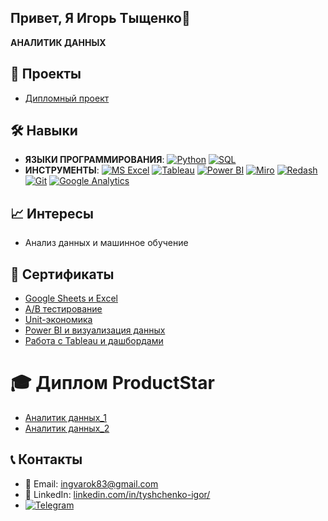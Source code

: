 ## Привет, Я Игорь Тыщенко👋

 **AНАЛИТИК ДАННЫХ**

## 🚀 Проекты
- [Дипломный проект](Дипломная_работа.pdf)
 
 ## 🛠️ Навыки
- **ЯЗЫКИ ПРОГРАММИРОВАНИЯ**:   [![Python](https://img.shields.io/badge/Python-3776AB?style=for-the-badge&logo=python&logoColor=white)](https://www.python.org/) [![SQL](https://img.shields.io/badge/SQL-003B57?style=for-the-badge&logo=postgresql&logoColor=white)](https://www.postgresql.org/)
- **ИНСТРУМЕНТЫ**:   [![MS Excel](https://img.shields.io/badge/MS%20Excel-217346?style=for-the-badge&logo=microsoft-excel&logoColor=white)](https://www.microsoft.com/en-us/microsoft-365/excel) [![Tableau](https://img.shields.io/badge/Tableau-E97627?style=for-the-badge&logo=tableau&logoColor=white)](https://www.tableau.com/) [![Power BI](https://img.shields.io/badge/Power%20BI-F2C811?style=for-the-badge&logo=power-bi&logoColor=black)](https://powerbi.microsoft.com/) [![Miro](https://img.shields.io/badge/Miro-050038?style=for-the-badge&logo=miro&logoColor=yellow)](https://miro.com/) [![Redash](https://img.shields.io/badge/Redash-FF5A5F?style=for-the-badge&logo=redash&logoColor=white)](https://redash.io/) [![Git](https://img.shields.io/badge/Git-F05032?style=for-the-badge&logo=git&logoColor=white)](https://git-scm.com/) [![Google Analytics](https://img.shields.io/badge/Google%20Analytics-E37400?style=for-the-badge&logo=google-analytics&logoColor=white)](https://analytics.google.com/)

## 📈 Интересы
- Анализ данных и машинное обучение

## 📜  Cертификаты
-  [Google Sheets и Excel](СертификатGooglSheets.jpg)
-  [A/B тестирование](СертификатABтест.jpg)
-  [Unit-экономика](СертификатUNITЭкономика.jpg)
-  [Power BI и визуализация данных](СертификатPowerBI.jpg)
-  [Работа с Tableau и дашбордами](СертификатTableau.jpg)


# 🎓 Диплом ProductStar
- [Аналитик данных_1](ДипломProduct_Star.jpg)
- [Аналитик данных_2](ДипломProductStar1.jpg)

## 📞 Контакты
- 📧 Email: [ingvarok83@gmail.com](mailto:ingvarok83@gmail.com)
- 💼 LinkedIn: [linkedin.com/in/tyshchenko-igor/](https://linkedin.com/in/tyshchenko-igor/)
- [![Telegram](https://img.shields.io/badge/Telegram-0088CC?style=flat&logo=telegram&logoColor=white)](https://t.me/karabasbarbas)

